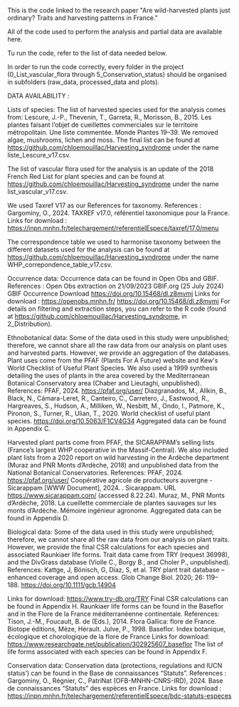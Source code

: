 This is the code linked to the research paper "Are wild-harvested plants just ordinary? Traits and harvesting patterns in France."

All of the code used to perform the analysis and partial data are available here.

Tu run the code, refer to the list of data needed below.

In order to run the code correctly, every folder in the project (0_List_vascular_flora through 5_Conservation_status) should be organised in subfolders (raw_data, processed_data and plots).

DATA AVAILABILITY :

Lists of species: The list of harvested species used for the analysis comes from: Lescure, J.-P., Thevenin, T., Garreta, R., Morisson, B., 2015. Les plantes faisant l’objet de cueillettes commerciales sur le territoire métropolitain. Une liste commentée. Monde Plantes 19–39. We removed algae, mushrooms, lichen and moss. The final list can be found at https://github.com/chloemouillac/Harvesting_syndrome under the name liste_Lescure_v17.csv.

The list of vascular flora used for the analysis is an update of the 2018 French Red List for plant species and can be found at https://github.com/chloemouillac/Harvesting_syndrome under the name list_vascular_v17.csv.

We used Taxref V17 as our References for taxonomy. References : Gargominy, O., 2024. TAXREF v17.0, référentiel taxonomique pour la France. Links for download : https://inpn.mnhn.fr/telechargement/referentielEspece/taxref/17.0/menu

The correspondence table we used to harmonise taxonomy between the different datasets used for the analysis can be found at https://github.com/chloemouillac/Harvesting_syndrome under the name WHP_correpondence_table_v17.csv.

Occurrence data: Occurrence data can be found in Open Obs and GBIF. References : Open Obs extraction on 21/09/2023 GBIF.org (25 July 2024) GBIF Occurrence Download https://doi.org/10.15468/dl.z8mvmj Links for download : https://openobs.mnhn.fr/ https://doi.org/10.15468/dl.z8mvmj For details on filtering and extraction steps, you can refer to the R code (found at https://github.com/chloemouillac/Harvesting_syndrome, in 2_Distribution).

Ethnobotanical data: Some of the data used in this study were unpublished; therefore, we cannot share all the raw data from our analysis on plant uses and harvested parts. However, we provide an aggregation of the databases. Plant uses come from the PFAF (Plants For A Future) website and Kew's World Checklist of Useful Plant Species. We also used a 1999 synthesis detailing the uses of plants in the area covered by the Mediterranean Botanical Conservatory area (Chaber and Lieutaghi, unpublished). References: PFAF, 2024. https://pfaf.org/user/ Diazgranados, M., Allkin, B., Black, N., Cámara-Leret, R., Canteiro, C., Carretero, J., Eastwood, R., Hargreaves, S., Hudson, A., Milliken, W., Nesbitt, M., Ondo, I., Patmore, K., Pironon, S., Turner, R., Ulian, T., 2020. World checklist of useful plant species. https://doi.org/10.5063/F1CV4G34 Aggregated data can be found in Appendix C.

Harvested plant parts come from PFAF, the SICARAPPAM’s selling lists (France’s largest WHP cooperative in the Massif-Central). We also included plant lists from a 2020 report on wild harvesting in the Ardèche department (Muraz and PNR Monts d’Ardèche, 2018) and unpublished data from the National Botanical Conservatories. References: PFAF, 2024. https://pfaf.org/user/ Coopérative agricole de producteurs auvergne - Sicarappam [WWW Document], 2024. . Sicarappam. URL https://www.sicarappam.com/ (accessed 8.22.24). Muraz, M., PNR Monts d’Ardèche, 2018. La cueillette commerciale de plantes sauvages sur les monts d’Ardèche. Mémoire ingénieur agronome. Aggregated data can be found in Appendix D.

Biological data: Some of the data used in this study were unpublished; therefore, we cannot share all the raw data from our analysis on plant traits. However, we provide the final CSR calculations for each species and associated Raunkiaer life forms. Trait data came from TRY (request 36998), and the DivGrass database (Violle C., Borgy B., and Choler P., unpublished). References: Kattge, J, Bönisch, G, Díaz, S, et al. TRY plant trait database – enhanced coverage and open access. Glob Change Biol. 2020; 26: 119– 188. https://doi.org/10.1111/gcb.14904

Links for download: https://www.try-db.org/TRY Final CSR calculations can be found in Appendix H. Raunkiaer life forms can be found in the Baseflor and in the Flore de la France méditerranéenne continentale. References: Tison, J.-M., Foucault, B. de (Eds.), 2014. Flora Gallica: flore de France. Biotope éditions, Mèze, Hérault. Julve, P., 1998. Baseflor. Index botanique, écologique et chorologique de la flore de France Links for download: https://www.researchgate.net/publication/302925607_baseflor The list of life forms associated with each species can be found in Appendix F.

Conservation data: Conservation data (protections, regulations and IUCN status’) can be found in the Base de connaissances “Statuts”. References : Gargominy, O., Régnier, C., PatriNat (OFB-MNHN-CNRS-IRD), 2024. Base de connaissances “Statuts” des espèces en France. Links for download : https://inpn.mnhn.fr/telechargement/referentielEspece/bdc-statuts-especes
